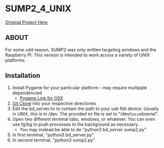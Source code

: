 # SUMP2_4_UNIX
[Original Project Here](https://github.com/blackmesalabs/sump2)

## ABOUT
For some odd reason, SUMP2 was only written targeting windows and the Raspberry PI. This version is intended to work across a variety of UNIX platforms.
## Installation
1. Install Pygame for your particular platform - may require multipple dependencied
	* [Pygame Link for OSX](http://brysonpayne.com/2015/01/10/setting-up-pygame-on-a-mac/)
2. [Git Clone](https://help.github.com/articles/cloning-a-repository/) into your respective directories
3. Edit the bd_server.ini to contain the path to your usb ftdi device. Usually in UNIX, this is in /dev. The provided ini file is set to "/dev/cu.usbserial".
4. Open two different terminal tabs, windows, or whatever. You can even use fg/bg to push processes to the background as necessary.
	* You may instead be able to do "python3 bd_server sump2.py"
5. In first terminal, "python3 bd_server.py".
6. In second terminal, "python3 sump2.py".




